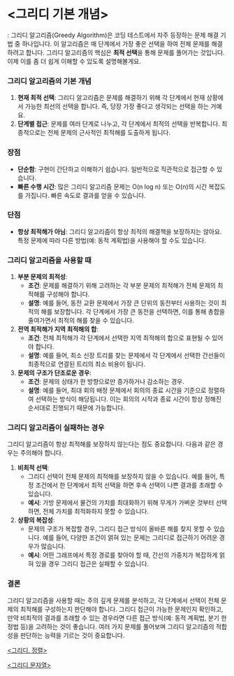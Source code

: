 # <그리디 기본 개념>
: 그리디 알고리즘(Greedy Algorithm)은 코딩 테스트에서 자주 등장하는 문제 해결 기법 중 하나입니다. 이 알고리즘은 매 단계에서 가장 좋은 선택을 하여 전체 문제를 해결하려고 합니다. 그리디 알고리즘의 핵심은 **최적 선택**을 통해 문제를 풀어가는 것입니다. 이제 이를 좀 더 쉽게 이해할 수 있도록 설명해볼게요.

### 그리디 알고리즘의 기본 개념

1. **현재 최적 선택**: 그리디 알고리즘은 문제를 해결하기 위해 각 단계에서 현재 상황에서 가능한 최선의 선택을 합니다. 즉, 당장 가장 좋다고 생각되는 선택을 하는 거예요.
2. **단계별 접근**: 문제를 여러 단계로 나누고, 각 단계에서 최적의 선택을 반복합니다. 최종적으로는 전체 문제의 근사적인 최적해를 도출하게 됩니다.

### 장점

- **단순함**: 구현이 간단하고 이해하기 쉽습니다. 일반적으로 직관적으로 접근할 수 있습니다.
- **빠른 수행 시간**: 많은 그리디 알고리즘 문제는 O(n log n) 또는 O(n)의 시간 복잡도를 가집니다. 빠른 속도로 결과를 얻을 수 있습니다.

### 단점

- **항상 최적해가 아님**: 그리디 알고리즘이 항상 최적의 해결책을 보장하지는 않아요. 특정 문제에 따라 다른 방법(예: 동적 계획법)을 사용해야 할 수도 있습니다.

### 그리디 알고리즘을 사용할 때

1. **부분 문제의 최적성**:
    - **조건**: 문제를 해결하기 위해 고려하는 각 부분 문제의 최적해가 전체 문제의 최적해를 구성해야 합니다.
    - **설명**: 예를 들어, 동전 교환 문제에서 가장 큰 단위의 동전부터 사용하는 것이 최적의 해를 보장합니다. 각 단계에서 가장 큰 동전을 선택하면, 이를 통해 총합을 줄여가면서 최적의 해를 찾을 수 있습니다.
2. **전역 최적해가 지역 최적해의 합**:
    - **조건**: 전체 최적해가 각 단계에서 선택한 지역 최적해의 합으로 표현될 수 있어야 합니다.
    - **설명**: 예를 들어, 최소 신장 트리를 찾는 문제에서 각 단계에서 선택한 간선들이 최종적으로 연결된 트리의 최소 비용이 됩니다.
3. **문제의 구조가 단조로운 경우**:
    - **조건**: 문제의 상태가 한 방향으로만 증가하거나 감소하는 경우.
    - **설명**: 예를 들어, 최대 회의 배정 문제에서 회의의 종료 시간을 기준으로 정렬하여 선택하는 방식이 해당됩니다. 이는 회의의 시작과 종료 시간이 항상 정해진 순서대로 진행되기 때문에 가능합니다.

### 그리디 알고리즘이 실패하는 경우

그리디 알고리즘이 항상 최적해를 보장하지 않는다는 점도 중요합니다. 다음과 같은 경우는 주의해야 합니다.

1. **비최적 선택**:
    - 그리디 선택이 전체 문제의 최적해를 보장하지 않을 수 있습니다. 예를 들어, 특정 조건에서 한 단계에서 최적 선택을 하면 후속 선택이 나쁜 결과를 초래할 수 있습니다.
    - **예시**: 가방 문제에서 물건의 가치를 최대화하기 위해 무게가 가벼운 것부터 선택하면, 전체 가치를 최적화하지 못할 수 있습니다.
2. **상황의 복잡성**:
    - 문제의 구조가 복잡할 경우, 그리디 접근 방식이 올바른 해를 찾지 못할 수 있습니다. 예를 들어, 다양한 조건이 얽혀 있는 문제는 그리디로 접근하기 어려운 경우가 많습니다.
    - **예시**: 어떤 그래프에서 특정 경로를 찾아야 할 때, 간선의 가중치가 복잡하게 얽혀 있을 경우 그리디 접근은 실패할 수 있습니다.

### 결론

그리디 알고리즘을 사용할 때는 주의 깊게 문제를 분석하고, 각 단계에서 선택이 전체 문제의 최적해를 구성하는지 판단해야 합니다. 그리디 접근이 가능한 문제인지 확인하고, 만약 비최적의 결과를 초래할 수 있는 경우라면 다른 접근 방식(예: 동적 계획법, 분기 한정법 등)을 고려하는 것이 좋습니다. 여러 가지 문제를 풀어보며 그리디 알고리즘의 적합성을 판단하는 능력을 기르는 것이 중요합니다.

[<그리디, 정렬>](https://www.notion.so/123900cfb74d802f83ebf981919dd278?pvs=21)

[<그리디,문자열>](https://www.notion.so/11f900cfb74d80b48c13c6d127553d2d?pvs=21)
